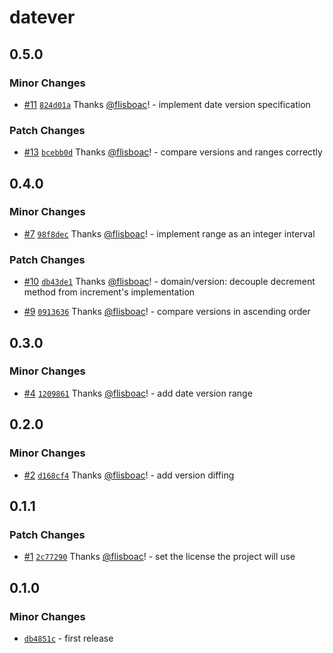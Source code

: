 # datever

## 0.5.0

### Minor Changes

- [#11](https://github.com/flisboac/datever/pull/11) [`824d01a`](https://github.com/flisboac/datever/commit/824d01aead3a28691186b9f03a0c95307246c7f7) Thanks [@flisboac](https://github.com/flisboac)! - implement date version specification

### Patch Changes

- [#13](https://github.com/flisboac/datever/pull/13) [`bcebb0d`](https://github.com/flisboac/datever/commit/bcebb0d469e161061c16071a84d15d2310cd0556) Thanks [@flisboac](https://github.com/flisboac)! - compare versions and ranges correctly

## 0.4.0

### Minor Changes

- [#7](https://github.com/flisboac/datever/pull/7) [`98f8dec`](https://github.com/flisboac/datever/commit/98f8dec92006f725bb536e5d8a074077d49b4da3) Thanks [@flisboac](https://github.com/flisboac)! - implement range as an integer interval

### Patch Changes

- [#10](https://github.com/flisboac/datever/pull/10) [`db43de1`](https://github.com/flisboac/datever/commit/db43de1e88ceef11c39d666f45fa2e691b3a83cd) Thanks [@flisboac](https://github.com/flisboac)! - domain/version: decouple decrement method from increment's implementation

* [#9](https://github.com/flisboac/datever/pull/9) [`0913636`](https://github.com/flisboac/datever/commit/0913636682b8b2cc522ef0cfdac53a8dc6240e0c) Thanks [@flisboac](https://github.com/flisboac)! - compare versions in ascending order

## 0.3.0

### Minor Changes

- [#4](https://github.com/flisboac/datever/pull/4) [`1209861`](https://github.com/flisboac/datever/commit/12098616becf199d967ffaa011ce9733e038e7e3) Thanks [@flisboac](https://github.com/flisboac)! - add date version range

## 0.2.0

### Minor Changes

- [#2](https://github.com/flisboac/datever/pull/2) [`d168cf4`](https://github.com/flisboac/datever/commit/d168cf422c94e0a6a0978bc81d73a4f1abab9112) Thanks [@flisboac](https://github.com/flisboac)! - add version diffing

## 0.1.1

### Patch Changes

- [#1](https://github.com/flisboac/datever/pull/1) [`2c77290`](https://github.com/flisboac/datever/commit/2c77290b1a44596f43dfa8038419b3e1a55cc498) Thanks [@flisboac](https://github.com/flisboac)! - set the license the project will use

## 0.1.0

### Minor Changes

- [`db4851c`](https://github.com/flisboac/datever/commit/db4851c103a598f3ef8f6ddc20d693b4e3ce104f) - first release
